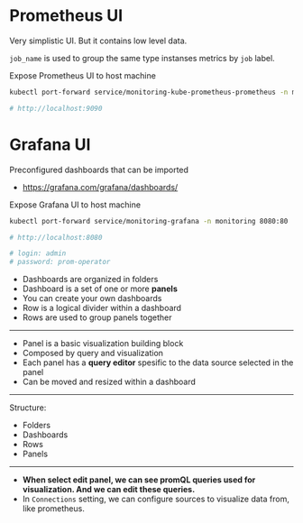 # Prometheus UI

Very simplistic UI. But it contains low level data.

`job_name` is used to group the same type instanses metrics by `job` label.

Expose Prometheus UI to host machine
```bash
kubectl port-forward service/monitoring-kube-prometheus-prometheus -n monitoring 9090:9090

# http://localhost:9090
```

# Grafana UI

Preconfigured dashboards that can be imported
- https://grafana.com/grafana/dashboards/

Expose Grafana UI to host machine
```bash
kubectl port-forward service/monitoring-grafana -n monitoring 8080:80

# http://localhost:8080

# login: admin
# password: prom-operator
```

- Dashboards are organized in folders
- Dashboard is a set of one or more **panels**
- You can create your own dashboards
- Row is a logical divider within a dashboard
- Rows are used to group panels together

---

- Panel is a basic visualization building block
- Composed by query and visualization
- Each panel has a **query editor** spesific to the data source selected in the panel
- Can be moved and resized within a dashboard

---

Structure:
- Folders
- Dashboards
- Rows
- Panels

---

- **When select edit panel, we can see promQL queries used for visualization. And we can edit these queries.**
- In `Connections` setting, we can configure sources to visualize data from, like prometheus.

